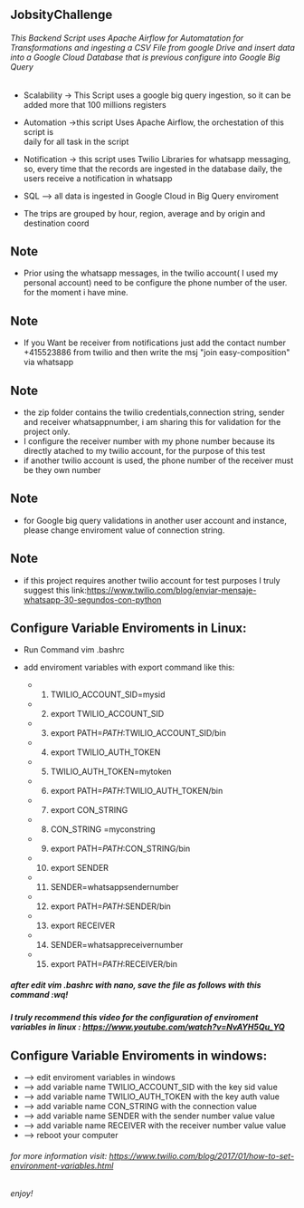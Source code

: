 ## JobsityChallenge

###### This Backend Script uses Apache Airflow for Automatation for Transformations and ingesting a CSV File from google Drive and insert data into a Google Cloud Database that is previous configure into Google  Big Query


* Scalability -> This Script uses a google big query ingestion, so it can be added more that 100 millions registers

* Automation ->this script Uses Apache Airflow, the orchestation of this script is  
daily for all task in the script

* Notification -> this script uses Twilio Libraries for whatsapp messaging,
so, every time that the records are ingested in the database daily, the users receive a notification
in whatsapp

* SQL --> all data is ingested in Google Cloud in Big Query enviroment

* The trips are grouped by hour, region, average and by origin and destination coord

## Note
* Prior using the whatsapp messages, in the twilio account( I used my personal account) need to be configure the phone number of the user. for the moment i have mine.


## Note
* If you Want be receiver from notifications just add the contact number  +415523886 from twilio and then write the msj "join easy-composition" via whatsapp


## Note
* the zip folder contains the twilio credentials,connection string, sender and receiver whatsappnumber, i am sharing this for validation for the project only.
* I configure the receiver number with my phone number because its directly atached to my twilio account, for the purpose of this test
* if another twilio account is used, the phone number of the receiver must be they own number


## Note

* for Google big query validations in another user account and instance, please change enviroment value of connection string.

## Note

* if this project requires another twilio account for test purposes I truly suggest this link:https://www.twilio.com/blog/enviar-mensaje-whatsapp-30-segundos-con-python

## Configure Variable Enviroments in Linux:

* Run Command vim .bashrc
* add enviroment variables with export command like this:

     * 1. TWILIO_ACCOUNT_SID=mysid
     * 2. export TWILIO_ACCOUNT_SID
     * 3. export PATH=$PATH:$TWILIO_ACCOUNT_SID/bin
     * 4. export TWILIO_AUTH_TOKEN
     * 5. TWILIO_AUTH_TOKEN=mytoken
     * 6. export PATH=$PATH:$TWILIO_AUTH_TOKEN/bin
     * 7. export CON_STRING
     * 8. CON_STRING =myconstring
     * 9. export PATH=$PATH:$CON_STRING/bin
     * 10. export SENDER
     * 11. SENDER=whatsappsendernumber
     * 12. export PATH=$PATH:$SENDER/bin
     * 13. export RECEIVER
     * 14. SENDER=whatsappreceivernumber
     * 15. export PATH=$PATH:$RECEIVER/bin


#####  after edit vim .bashrc with nano, save the file as follows with this command :wq!

#####  I truly recommend this video for the configuration of enviroment variables in linux : https://www.youtube.com/watch?v=NvAYH5Qu_YQ


## Configure Variable Enviroments in windows:

* --> edit enviroment variables in windows
* --> add variable name TWILIO_ACCOUNT_SID with the key sid value
* --> add variable name TWILIO_AUTH_TOKEN with the key auth value
* --> add variable name CON_STRING with the connection value
* --> add variable name SENDER with the sender number value value
* --> add variable name RECEIVER with the receiver number value value
* --> reboot your computer


######  for more information visit: https://www.twilio.com/blog/2017/01/how-to-set-environment-variables.html

###### enjoy!
